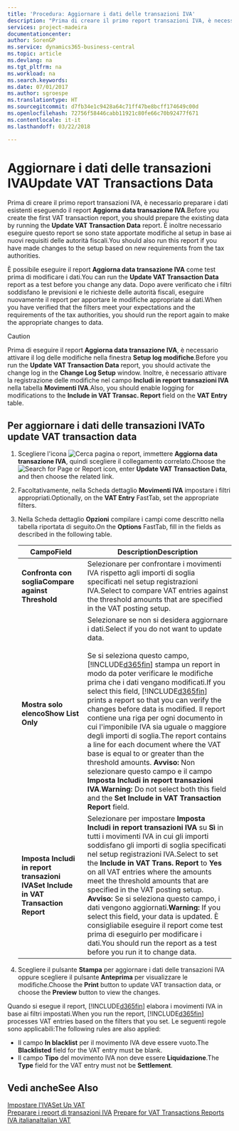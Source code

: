 ```yaml
---
title: 'Procedura: Aggiornare i dati delle transazioni IVA'
description: "Prima di creare il primo report transazioni IVA, è necessario preparare i dati esistenti eseguendo il report **Aggiorna data transazione IVA**."
services: project-madeira
documentationcenter: 
author: SorenGP
ms.service: dynamics365-business-central
ms.topic: article
ms.devlang: na
ms.tgt_pltfrm: na
ms.workload: na
ms.search.keywords: 
ms.date: 07/01/2017
ms.author: sgroespe
ms.translationtype: HT
ms.sourcegitcommit: d7fb34e1c9428a64c71ff47be8bcff174649c00d
ms.openlocfilehash: 72756f58446cabb11921c80fe66c70b92477f671
ms.contentlocale: it-it
ms.lasthandoff: 03/22/2018

---
```

# <a name="update-vat-transactions-data"></a><span data-ttu-id="50b8b-103">Aggiornare i dati delle transazioni IVA</span><span class="sxs-lookup"><span data-stu-id="50b8b-103">Update VAT Transactions Data</span></span>
<span data-ttu-id="50b8b-104">Prima di creare il primo report transazioni IVA, è necessario preparare i dati esistenti eseguendo il report **Aggiorna data transazione IVA**.</span><span class="sxs-lookup"><span data-stu-id="50b8b-104">Before you create the first VAT transaction report, you should prepare the existing data by running the **Update VAT Transaction Data** report.</span></span> <span data-ttu-id="50b8b-105">È inoltre necessario eseguire questo report se sono state apportate modifiche al setup in base ai nuovi requisiti delle autorità fiscali.</span><span class="sxs-lookup"><span data-stu-id="50b8b-105">You should also run this report if you have made changes to the setup based on new requirements from the tax authorities.</span></span>  

<span data-ttu-id="50b8b-106">È possibile eseguire il report **Aggiorna data transazione IVA** come test prima di modificare i dati.</span><span class="sxs-lookup"><span data-stu-id="50b8b-106">You can run the **Update VAT Transaction Data** report as a test before you change any data.</span></span> <span data-ttu-id="50b8b-107">Dopo avere verificato che i filtri soddisfano le previsioni e le richieste delle autorità fiscali, eseguire nuovamente il report per apportare le modifiche appropriate ai dati.</span><span class="sxs-lookup"><span data-stu-id="50b8b-107">When you have verified that the filters meet your expectations and the requirements of the tax authorities, you should run the report again to make the appropriate changes to data.</span></span>  

> [!CAUTION]  
>  <span data-ttu-id="50b8b-108">Prima di eseguire il report **Aggiorna data transazione IVA**, è necessario attivare il log delle modifiche nella finestra **Setup log modifiche**.</span><span class="sxs-lookup"><span data-stu-id="50b8b-108">Before you run the **Update VAT Transaction Data** report, you should activate the change log in the **Change Log Setup** window.</span></span> <span data-ttu-id="50b8b-109">Inoltre, è necessario attivare la registrazione delle modifiche nel campo **Includi in report transazioni IVA** nella tabella **Movimenti IVA**.</span><span class="sxs-lookup"><span data-stu-id="50b8b-109">Also, you should enable logging for modifications to the **Include in VAT Transac. Report** field on the **VAT Entry** table.</span></span>  

## <a name="to-update-vat-transaction-data"></a><span data-ttu-id="50b8b-110">Per aggiornare i dati delle transazioni IVA</span><span class="sxs-lookup"><span data-stu-id="50b8b-110">To update VAT transaction data</span></span>  

1.  <span data-ttu-id="50b8b-111">Scegliere l'icona ![Cerca pagina o report](../../media/ui-search/search_small.png "icona Cerca pagina o report"), immettere **Aggiorna data transazione IVA**, quindi scegliere il collegamento correlato.</span><span class="sxs-lookup"><span data-stu-id="50b8b-111">Choose the ![Search for Page or Report](../../media/ui-search/search_small.png "Search for Page or Report icon") icon, enter **Update VAT Transaction Data**, and then choose the related link.</span></span>  
2.  <span data-ttu-id="50b8b-112">Facoltativamente, nella Scheda dettaglio **Movimenti IVA** impostare i filtri appropriati.</span><span class="sxs-lookup"><span data-stu-id="50b8b-112">Optionally, on the **VAT Entry** FastTab, set the appropriate filters.</span></span>  
3.  <span data-ttu-id="50b8b-113">Nella Scheda dettaglio **Opzioni** compilare i campi come descritto nella tabella riportata di seguito.</span><span class="sxs-lookup"><span data-stu-id="50b8b-113">On the **Options** FastTab, fill in the fields as described in the following table.</span></span>  

    |<span data-ttu-id="50b8b-114">Campo</span><span class="sxs-lookup"><span data-stu-id="50b8b-114">Field</span></span>|<span data-ttu-id="50b8b-115">Description</span><span class="sxs-lookup"><span data-stu-id="50b8b-115">Description</span></span>|  
    |---------------------------------|---------------------------------------|  
    |<span data-ttu-id="50b8b-116">**Confronta con soglia**</span><span class="sxs-lookup"><span data-stu-id="50b8b-116">**Compare against Threshold**</span></span>|<span data-ttu-id="50b8b-117">Selezionare per confrontare i movimenti IVA rispetto agli importi di soglia specificati nel setup registrazioni IVA.</span><span class="sxs-lookup"><span data-stu-id="50b8b-117">Select to compare VAT entries against the threshold amounts that are specified in the VAT posting setup.</span></span>|  
    |<span data-ttu-id="50b8b-118">**Mostra solo elenco**</span><span class="sxs-lookup"><span data-stu-id="50b8b-118">**Show List Only**</span></span>|<span data-ttu-id="50b8b-119">Selezionare se non si desidera aggiornare i dati.</span><span class="sxs-lookup"><span data-stu-id="50b8b-119">Select if you do not want to update data.</span></span><br /><br /> <span data-ttu-id="50b8b-120">Se si seleziona questo campo, [!INCLUDE[d365fin](../../includes/d365fin_md.md)] stampa un report in modo da poter verificare le modifiche prima che i dati vengano modificati.</span><span class="sxs-lookup"><span data-stu-id="50b8b-120">If you select this field, [!INCLUDE[d365fin](../../includes/d365fin_md.md)] prints a report so that you can verify the changes before data is modified.</span></span> <span data-ttu-id="50b8b-121">Il report contiene una riga per ogni documento in cui l'imponibile IVA sia uguale o maggiore degli importi di soglia.</span><span class="sxs-lookup"><span data-stu-id="50b8b-121">The report contains a line for each document where the VAT base is equal to or greater than the threshold amounts.</span></span> <span data-ttu-id="50b8b-122">**Avviso:** Non selezionare questo campo e il campo **Imposta Includi in report transazioni IVA**.</span><span class="sxs-lookup"><span data-stu-id="50b8b-122">**Warning:**  Do not select both this field and the **Set Include in VAT Transaction Report** field.</span></span>|  
    |<span data-ttu-id="50b8b-123">**Imposta Includi in report transazioni IVA**</span><span class="sxs-lookup"><span data-stu-id="50b8b-123">**Set Include in VAT Transaction Report**</span></span>|<span data-ttu-id="50b8b-124">Selezionare per impostare **Imposta Includi in report transazioni IVA** su **Sì** in tutti i movimenti IVA in cui gli importi soddisfano gli importi di soglia specificati nel setup registrazioni IVA.</span><span class="sxs-lookup"><span data-stu-id="50b8b-124">Select to set the **Include in VAT Trans. Report** to **Yes** on all VAT entries where the amounts meet the threshold amounts that are specified in the VAT posting setup.</span></span> <span data-ttu-id="50b8b-125">**Avviso:** Se si seleziona questo campo, i dati vengono aggiornati.</span><span class="sxs-lookup"><span data-stu-id="50b8b-125">**Warning:**  If you select this field, your data is updated.</span></span> <span data-ttu-id="50b8b-126">È consigliabile eseguire il report come test prima di eseguirlo per modificare i dati.</span><span class="sxs-lookup"><span data-stu-id="50b8b-126">You should run the report as a test before you run it to change data.</span></span>|  

4.  <span data-ttu-id="50b8b-127">Scegliere il pulsante **Stampa** per aggiornare i dati delle transazioni IVA oppure scegliere il pulsante **Anteprima** per visualizzare le modifiche.</span><span class="sxs-lookup"><span data-stu-id="50b8b-127">Choose the **Print** button to update VAT transaction data, or choose the **Preview** button to view the changes.</span></span>  

<span data-ttu-id="50b8b-128">Quando si esegue il report, [!INCLUDE[d365fin](../../includes/d365fin_md.md)] elabora i movimenti IVA in base ai filtri impostati.</span><span class="sxs-lookup"><span data-stu-id="50b8b-128">When you run the report, [!INCLUDE[d365fin](../../includes/d365fin_md.md)] processes VAT entries based on the filters that you set.</span></span> <span data-ttu-id="50b8b-129">Le seguenti regole sono applicabili:</span><span class="sxs-lookup"><span data-stu-id="50b8b-129">The following rules are also applied:</span></span>  

- <span data-ttu-id="50b8b-130">Il campo **In blacklist** per il movimento IVA deve essere vuoto.</span><span class="sxs-lookup"><span data-stu-id="50b8b-130">The **Blacklisted** field for the VAT entry must be blank.</span></span>  
- <span data-ttu-id="50b8b-131">Il campo **Tipo** del movimento IVA non deve essere **Liquidazione**.</span><span class="sxs-lookup"><span data-stu-id="50b8b-131">The **Type** field for the VAT entry must not be **Settlement**.</span></span>  

## <a name="see-also"></a><span data-ttu-id="50b8b-132">Vedi anche</span><span class="sxs-lookup"><span data-stu-id="50b8b-132">See Also</span></span>  
[<span data-ttu-id="50b8b-133">Impostare l'IVA</span><span class="sxs-lookup"><span data-stu-id="50b8b-133">Set Up VAT</span></span>](../../finance-setup-vat.md)  
 <span data-ttu-id="50b8b-134">[Preparare i report di transazioni IVA](how-to-prepare-for-vat-transactions-reports.md) </span><span class="sxs-lookup"><span data-stu-id="50b8b-134">[Prepare for VAT Transactions Reports](how-to-prepare-for-vat-transactions-reports.md) </span></span>  
 [<span data-ttu-id="50b8b-135">IVA italiana</span><span class="sxs-lookup"><span data-stu-id="50b8b-135">Italian VAT</span></span>](italian-vat.md)   

